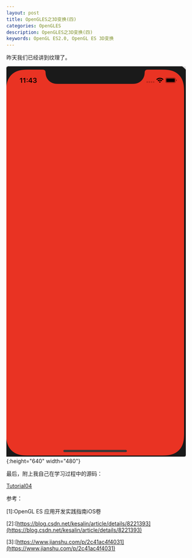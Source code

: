```yaml
---
layout: post   
title: OpenGLES之3D变换(四)  
categories: OpenGLES
description: OpenGLES之3D变换(四)
keywords: OpenGL ES2.0, OpenGL ES 3D变换
---
```


昨天我们已经讲到纹理了。

![](/images/blog/OpenGLES/Tutorial01/ScreenShot20190707114303AM.png){:height="640" width="480"}


最后，附上我自己在学习过程中的源码：


[Tutorial04](https://github.com/heyonly/OpenGLES2.0/tree/master/Tutorial04)



参考：

[1]\:OpenGL ES 应用开发实践指南iOS卷



[2]\:[https://blog.csdn.net/kesalin/article/details/8221393](https://blog.csdn.net/kesalin/article/details/8221393)




[3]\:[https://www.jianshu.com/p/2c41ac4f4031](https://www.jianshu.com/p/2c41ac4f4031)



